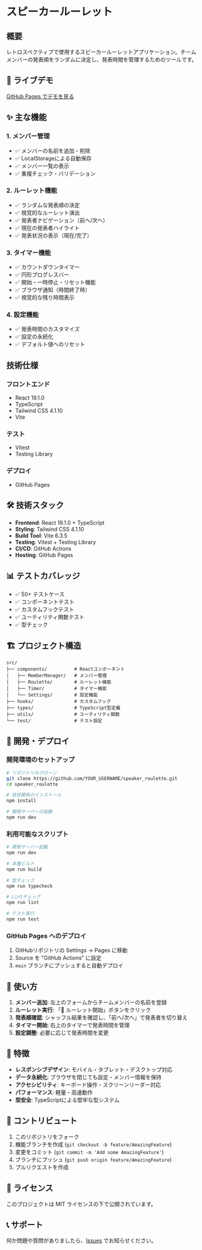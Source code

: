 # スピーカールーレット

## 概要
レトロスペクティブで使用するスピーカールーレットアプリケーション。チームメンバーの発表順をランダムに決定し、発表時間を管理するためのツールです。

## 🚀 ライブデモ
[GitHub Pages でデモを見る](https://YOUR_USERNAME.github.io/speaker_roulette/)

## ✨ 主な機能

### 1. メンバー管理
- ✅ メンバーの名前を追加・削除
- ✅ LocalStorageによる自動保存
- ✅ メンバー一覧の表示
- ✅ 重複チェック・バリデーション

### 2. ルーレット機能
- ✅ ランダムな発表順の決定
- ✅ 視覚的なルーレット演出
- ✅ 発表者ナビゲーション（前へ/次へ）
- ✅ 現在の発表者ハイライト
- ✅ 発表状況の表示（現在/完了）

### 3. タイマー機能
- ✅ カウントダウンタイマー
- ✅ 円形プログレスバー
- ✅ 開始・一時停止・リセット機能
- ✅ ブラウザ通知（時間終了時）
- ✅ 視覚的な残り時間表示

### 4. 設定機能
- ✅ 発表時間のカスタマイズ
- ✅ 設定の永続化
- ✅ デフォルト値へのリセット

## 技術仕様

### フロントエンド
- React 19.1.0
- TypeScript
- Tailwind CSS 4.1.10
- Vite

### テスト
- Vitest
- Testing Library

### デプロイ
- GitHub Pages

## 🛠️ 技術スタック

- **Frontend**: React 19.1.0 + TypeScript
- **Styling**: Tailwind CSS 4.1.10
- **Build Tool**: Vite 6.3.5
- **Testing**: Vitest + Testing Library
- **CI/CD**: GitHub Actions
- **Hosting**: GitHub Pages

## 📊 テストカバレッジ

- ✅ 50+ テストケース
- ✅ コンポーネントテスト
- ✅ カスタムフックテスト
- ✅ ユーティリティ関数テスト
- ✅ 型チェック

## 🏗️ プロジェクト構造

```
src/
├── components/          # Reactコンポーネント
│   ├── MemberManager/   # メンバー管理
│   ├── Roulette/        # ルーレット機能
│   ├── Timer/           # タイマー機能
│   └── Settings/        # 設定機能
├── hooks/               # カスタムフック
├── types/               # TypeScript型定義
├── utils/               # ユーティリティ関数
└── test/                # テスト設定
```

## 🚀 開発・デプロイ

### 開発環境のセットアップ

```bash
# リポジトリのクローン
git clone https://github.com/YOUR_USERNAME/speaker_roulette.git
cd speaker_roulette

# 依存関係のインストール
npm install

# 開発サーバーの起動
npm run dev
```

### 利用可能なスクリプト

```bash
# 開発サーバー起動
npm run dev

# 本番ビルド
npm run build

# 型チェック
npm run typecheck

# Lintチェック
npm run lint

# テスト実行
npm run test
```

### GitHub Pages へのデプロイ

1. GitHubリポジトリの Settings → Pages に移動
2. Source を "GitHub Actions" に設定
3. `main` ブランチにプッシュすると自動デプロイ

## 📖 使い方

1. **メンバー追加**: 左上のフォームからチームメンバーの名前を登録
2. **ルーレット実行**: 「🎲 ルーレット開始」ボタンをクリック
3. **発表順確認**: シャッフル結果を確認し、「前へ/次へ」で発表者を切り替え
4. **タイマー開始**: 右上のタイマーで発表時間を管理
5. **設定調整**: 必要に応じて発表時間を変更

## 🎯 特徴

- **レスポンシブデザイン**: モバイル・タブレット・デスクトップ対応
- **データ永続化**: ブラウザを閉じても設定・メンバー情報を保持
- **アクセシビリティ**: キーボード操作・スクリーンリーダー対応
- **パフォーマンス**: 軽量・高速動作
- **型安全**: TypeScriptによる堅牢な型システム

## 🤝 コントリビュート

1. このリポジトリをフォーク
2. 機能ブランチを作成 (`git checkout -b feature/AmazingFeature`)
3. 変更をコミット (`git commit -m 'Add some AmazingFeature'`)
4. ブランチにプッシュ (`git push origin feature/AmazingFeature`)
5. プルリクエストを作成

## 📄 ライセンス

このプロジェクトは MIT ライセンスの下で公開されています。

## 📞 サポート

何か問題や質問がありましたら、[Issues](https://github.com/YOUR_USERNAME/speaker_roulette/issues) でお知らせください。
